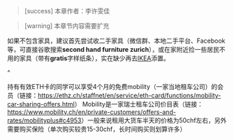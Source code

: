 > [success] 本章作者：李许雯佳

> [warning] 本章节内容需要扩充

如果不包含家具，建议首先尝试收二手家具（微信群、本地二手平台、Facebook等，可直接谷歌搜索**second hand furniture zurich**），或在家附近捡一些居民不用的家具（带有**gratis**字样纸条），实在缺少再去[IKEA](https://www.ikea.com/ch/en/)添置。

^

持有有效ETH卡的同学可以享受4个月的免费mobility（一家当地租车公司）的会员（链接：<https://ethz.ch/staffnet/en/service/eth-card/functions/mobility-car-sharing-offers.html>）
Mobility是一家瑞士租车公司价目表（链接：<https://www.mobility.ch/en/private-customers/offers-and-rates/mobilityplus#c4953>）一般来说租用大货车半天的价格为50chf左右，另外需要购买保险（单次购买较贵15-30chf，长时间购买则划算许多）

